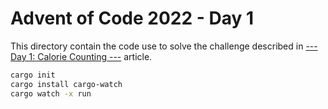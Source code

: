 # Advent of Code 2022 - Day 1

This directory contain the code use to solve the challenge described in
[--- Day 1: Calorie Counting ---](https://adventofcode.com/2022/day/1)
article.

```bash
cargo init
cargo install cargo-watch
cargo watch -x run
```
